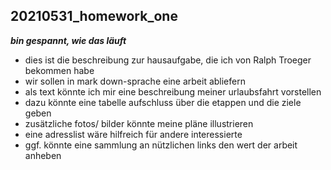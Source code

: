 ## 20210531_homework_one
**_bin gespannt, wie das läuft_**
- dies ist die beschreibung zur hausaufgabe, die ich von Ralph Troeger bekommen habe
- wir sollen in mark down-sprache eine arbeit abliefern
- als text könnte ich mir eine beschreibung meiner urlaubsfahrt vorstellen
- dazu könnte eine tabelle aufschluss über die etappen und die ziele geben
- zusätzliche fotos/ bilder könnte meine pläne illustrieren
- eine adresslist wäre hilfreich für andere interessierte
- ggf. könnte eine sammlung an nützlichen links den wert der arbeit anheben
